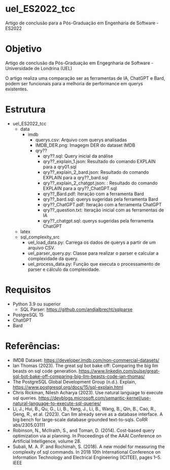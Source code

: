 # uel_ES2022_tcc
Artigo de conclusão para a Pós-Graduação em Engenharia de Software - ES2022

# Objetivo

Artigo de conclusão da Pós-Graduação em Engegnharia de Software - Universidade de Londrina (UEL)

O artigo realiza uma comparação ser  as ferramentas de IA, ChatGPT e Bard, podem ser funcionais para a melhoria de performance em querys existentes.

# Estrutura

* uel_ES2022_tcc
  * data
    * imdb
      * querys.csv: Arquivo com querys analisadas
      * IMDB_DER.png: Imagegm DER do dataset IMDB
      * qry??
        * qry??.sql: Query inicial da análise
        * qry??_explain_1.json: Resultado do comando EXPLAIN para a qry01.sql
        * qry??_explain_2_bard.json: Resultado do comando EXPLAIN para a qry??_bard.sql
        * qry??_explain_2_chatgpt.json: : Resultado do comando EXPLAIN para a qry??_ChatGPT.sql
        * qry??_Bard.pdf: Iteração com a ferramenta Bard
        * qry??_bard.sql: querys sugeridas pela ferramenta Bard
        * qry??_ChatGPT.pdf: Iteração com a ferramenta ChatGPT
        * qry??_question.txt: Iteração inicial com as ferramentas de IA
        * qry??_chatgpt.sql: querys sugeridas pela ferramenta ChatGPT
  * latex
  * sql_complexity_src
    * uel_load_data.py: Carrega os dados de querys a partir de um arquivo CSV.
    * uel_parser_query.py: Classe para realizar o parser e calcular a complexidade da query.
    * uel_process_data.py: Função que executa o processamento de parser e cálculo da complexidade.

 # Requisitos

 * Python 3.9 ou superior
   * SQL Parser: https://github.com/andialbrecht/sqlparse
 * PostgreSQL 15
 * ChatGPT
 * Bard

 # Referências:
  * IMDB Dataset: https://developer.imdb.com/non-commercial-datasets/
  * Ian Thomas (2023). The great sql bot bake off: Comparing the big llm beasts on sql code generation. https://www.linkedin.com/pulse/great-sql-bot-bake-off-comparing-big-llm-beasts-code-ian-thomas/
  * The PostgreSQL Global Development Group (n.d.). Explain, https://www.postgresql.org/docs/15/sql-explain.html
  * Chris Rickman, Nilesh Acharya (2023). Use natural language to execute sql queries. https://devblogs.microsoft.com/semantic-kernel/use-natural-language-to-execute-sql-queries/
  * Li, J., Hui, B., Qu, G., Li, B., Yang, J., Li, B., Wang, B., Qin, B., Cao, R., Geng, R.,
et al. (2023). Can llm already serve as a database interface. A big bench for large-scale
database grounded text-to-sqls. CoRR abs/2305.03111
  * Robinson, N., McIlraith, S., and Toman, D. (2014). Cost-based query optimization via ai
planning. In Proceedings of the AAAI Conference on Artificial Intelligence, volume 28.
  * Subali, M. A. P. and Rochimah, S. (2018). A new model for measuring the complexity of
sql commands. In 2018 10th International Conference on Information Technology and
Electrical Engineering (ICITEE), pages 1–5. IEEE
        